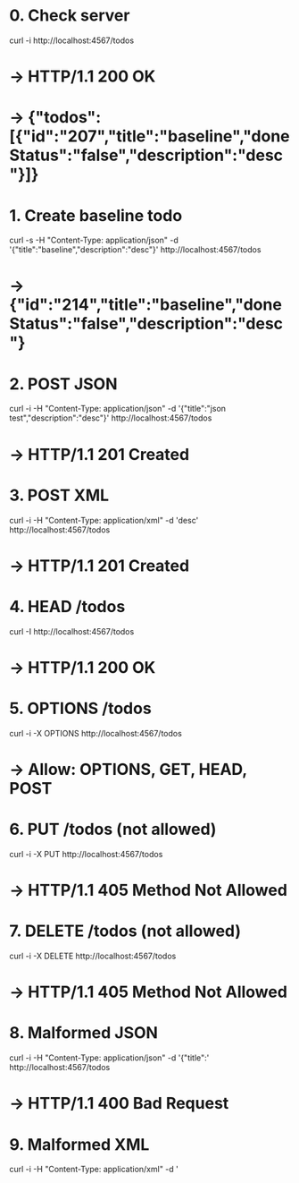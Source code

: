 # 0. Check server
curl -i http://localhost:4567/todos
# → HTTP/1.1 200 OK
# → {"todos":[{"id":"207","title":"baseline","doneStatus":"false","description":"desc"}]}

# 1. Create baseline todo
curl -s -H "Content-Type: application/json" -d '{"title":"baseline","description":"desc"}' http://localhost:4567/todos
# → {"id":"214","title":"baseline","doneStatus":"false","description":"desc"}

# 2. POST JSON
curl -i -H "Content-Type: application/json" -d '{"title":"json test","description":"desc"}' http://localhost:4567/todos
# → HTTP/1.1 201 Created

# 3. POST XML
curl -i -H "Content-Type: application/xml" -d '<todo><title>xml test</title><description>desc</description></todo>' http://localhost:4567/todos
# → HTTP/1.1 201 Created

# 4. HEAD /todos
curl -I http://localhost:4567/todos
# → HTTP/1.1 200 OK

# 5. OPTIONS /todos
curl -i -X OPTIONS http://localhost:4567/todos
# → Allow: OPTIONS, GET, HEAD, POST

# 6. PUT /todos (not allowed)
curl -i -X PUT http://localhost:4567/todos
# → HTTP/1.1 405 Method Not Allowed

# 7. DELETE /todos (not allowed)
curl -i -X DELETE http://localhost:4567/todos
# → HTTP/1.1 405 Method Not Allowed

# 8. Malformed JSON
curl -i -H "Content-Type: application/json" -d '{"title":' http://localhost:4567/todos
# → HTTP/1.1 400 Bad Request

# 9. Malformed XML
curl -i -H "Content-Type: application/xml" -d '<todo><title>' http://localhost:4567/todos
# → HTTP/1.1 400 Bad Request

# 10. GET baseline
curl -i http://localhost:4567/todos/200
# → HTTP/1.1 200 OK

# 11. PUT valid
curl -i -X PUT -H "Content-Type: application/json" -d '{"title":"updated"}' http://localhost:4567/todos/203
# → HTTP/1.1 200 OK

# 12. PUT malformed
curl -i -X PUT -H "Content-Type: application/json" -d '{"title"' http://localhost:4567/todos/203
# → HTTP/1.1 400 Bad Request

# 13. HEAD /todos/:id
curl -I http://localhost:4567/todos/200
# → HTTP/1.1 200 OK

# 14. OPTIONS /todos/:id
curl -i -X OPTIONS http://localhost:4567/todos/200
# → Allow: OPTIONS, GET, HEAD, POST, PUT, DELETE

# 15. DELETE /todos/:id
curl -i -X DELETE http://localhost:4567/todos/210
# → HTTP/1.1 200 OK

# 16. GET invalid id
curl -i http://localhost:4567/todos/invalid-id-123
# → HTTP/1.1 404 Not Found

# 17. Double DELETE
curl -i -X DELETE http://localhost:4567/todos/213
curl -i -X DELETE http://localhost:4567/todos/213
# → HTTP/1.1 404 Not Found

# 18. GET categories
curl -i http://localhost:4567/todos/200/categories
# → {"categories":[]}

# 19. OPTIONS categories
curl -i -X OPTIONS http://localhost:4567/todos/200/categories
# → Allow: OPTIONS, GET, HEAD, POST

# 20. HEAD categories
curl -I http://localhost:4567/todos/200/categories
# → HTTP/1.1 200 OK

# 21. GET tasksof
curl -i http://localhost:4567/todos/200/tasksof
# → {"projects":[]}

# 22. OPTIONS tasksof
curl -i -X OPTIONS http://localhost:4567/todos/200/tasksof
# → HTTP/1.1 200 OK

# 23. HEAD tasksof
curl -I http://localhost:4567/todos/200/tasksof
# → HTTP/1.1 200 OK

# 24. Cleanup
for id in $(curl -s http://localhost:4567/todos | grep -o '"id":"[^"]*' | cut -d'"' -f4); do
  if [ "$id" != "200" ]; then
    curl -s -X DELETE http://localhost:4567/todos/$id > /dev/null
  fi
done
# → cleanup done
